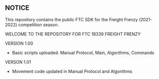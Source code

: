 ## NOTICE

This repository contains the public FTC SDK for the Freight Frenzy (2021-2022) competition season.

WELCOME TO THE REPOSITORY FOR FTC 18339 FREIGHT FRENZY

VERSION 1.00
- Basic scripts uploaded. Manual Protocol, Main, Algorithms, Commands

VERSON 1.01
- Movement code updated in Manual Protocol and Algorithms
